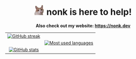 <div align="center">
    <h1>
        <img width="32" height="32" src="assets/mars.png">
        <span>nonk is here to help!</span>
    </h1>
</div>

**<div align="center">Also check out my website: <https://nonk.dev></div>**

<table align="center" cellspacing="0" cellpadding="0" style="border-collapse: collapse; border: none;">
    <tr>
        <td align="center">
            <a href="https://git.io/streak-stats"><img alt="GitHub streak" width="400" src="https://streak-stats.demolab.com/?user=nonk123&theme=transparent&background=00000000&card_width=400"></a>
        </td>
        <td align="center" rowspan="3">
            <a href="https://github.com/anuraghazra/github-readme-stats">
                <img alt="Most used languages" width="300" src="https://github-readme-stats.vercel.app/api/top-langs/?username=nonk123&exclude_repo=PNEngine,ProjectNightmare,catspeak-lang,gzdoom,kakoune-lsp&show-icons=true&theme=transparent&card_width=300&langs_count=12&layout=pie">
            </a>
        </td>
    </tr>
    <tr>
        <td align="center"><br></td>
    </tr>
    <tr>
        <td align="center">
            <a href="https://github.com/anuraghazra/github-readme-stats">
                <img alt="GitHub stats" width="400" src="https://github-readme-stats.vercel.app/api/?username=nonk123&custom_title=My+GitHub+Stats&exclude_repo=PNEngine,ProjectNightmare,catspeak-lang,gzdoom,kakoune-lsp&theme=transparent&card_width=400">
            </a>
        </td>
    </tr>
</table>
